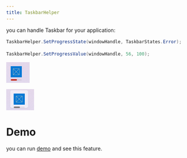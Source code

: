 ```yaml
---
title: TaskbarHelper
---
```


you can handle Taskbar for your application:

```cs
TaskbarHelper.SetProgressState(windowHandle, TaskbarStates.Error);

TaskbarHelper.SetProgressValue(windowHandle, 56, 100);
```

![SettingsUI](https://raw.githubusercontent.com/ghost1372/Resources/main/SettingsUI/Samples/TaskbarError.png)

![SettingsUI](https://raw.githubusercontent.com/ghost1372/Resources/main/SettingsUI/Samples/TaskbarValue.png)

# Demo
you can run [demo](https://github.com/WinUICommunity/WinUICommunity) and see this feature.

